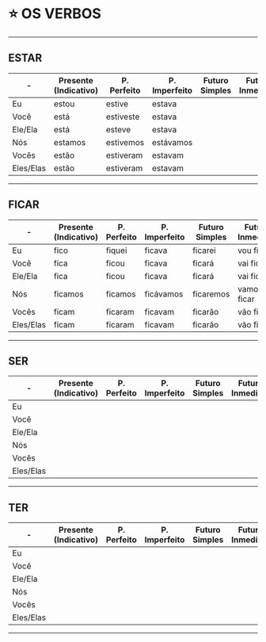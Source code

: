 # :star: OS VERBOS

---

## ESTAR

| - | Presente (Indicativo) | P. Perfeito | P.  Imperfeito | Futuro Simples | Futuro Inmediato |
| - | --------------------- | ----------- | -------------- | -------------- | ---------------- |
| Eu | estou | estive | estava | | |
| Você  | está | estiveste | estava | | |
| Ele/Ela | está  | esteve | estava | | |
| Nós | estamos | estivemos | estávamos | | |
| Vocês | estão | estiveram  | estavam | | |
| Eles/Elas | estão | estiveram | estavam | | |

---

## FICAR

| - | Presente (Indicativo) | P. Perfeito | P.  Imperfeito | Futuro Simples | Futuro Inmediato |
| - | --------------------- | ----------- | -------------- | -------------- | ---------------- |
| Eu | fico | fiquei | ficava | ficarei | vou ficar |
| Você | fica | ficou | ficava | ficará | vai ficar |
| Ele/Ela | fica | ficou | ficava | ficará | vai ficar |
| Nós | ficamos | ficamos | ficávamos | ficaremos | vamos ficar |
| Vocês | ficam | ficaram | ficavam | ficarão | vão ficar |
| Eles/Elas | ficam | ficaram | ficavam | ficarão | vão ficar |

---

## SER

| - | Presente (Indicativo) | P. Perfeito | P.  Imperfeito | Futuro Simples | Futuro Inmediato |
| - | --------------------- | ----------- | -------------- | -------------- | ---------------- |
| Eu | | | | | |
| Você | |  |  | | |
| Ele/Ela | |  | | | |
| Nós | |  | | | |
| Vocês | |  | | | |
| Eles/Elas | | | |  | |

---

## TER

| - | Presente (Indicativo) | P. Perfeito | P.  Imperfeito | Futuro Simples | Futuro Inmediato |
| - | --------------------- | ----------- | -------------- | -------------- | ---------------- |
| Eu | | | | | |
| Você | |  | | | |
| Ele/Ela | | | | | |
| Nós | |  | | | |
| Vocês | |  | | | |
| Eles/Elas | | | | | |

---
